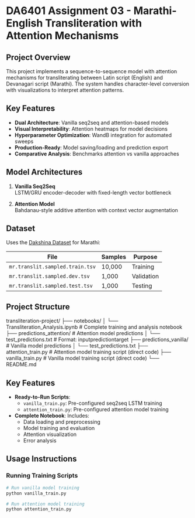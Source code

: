 # DA6401 Assignment 03 - Marathi-English Transliteration with Attention Mechanisms

## Project Overview
This project implements a sequence-to-sequence model with attention mechanisms for transliterating between Latin script (English) and Devanagari script (Marathi). The system handles character-level conversion with visualizations to interpret attention patterns.

## Key Features
- **Dual Architecture**: Vanilla seq2seq and attention-based models
- **Visual Interpretability**: Attention heatmaps for model decisions
- **Hyperparameter Optimization**: WandB integration for automated sweeps
- **Production-Ready**: Model saving/loading and prediction export
- **Comparative Analysis**: Benchmarks attention vs vanilla approaches

## Model Architectures
1. **Vanilla Seq2Seq**  
   LSTM/GRU encoder-decoder with fixed-length vector bottleneck

2. **Attention Model**  
   Bahdanau-style additive attention with context vector augmentation

## Dataset
Uses the [Dakshina Dataset](https://github.com/google-research-datasets/dakshina) for Marathi:

| File                      | Samples | Purpose          |
|---------------------------|---------|------------------|
| `mr.translit.sampled.train.tsv` | 10,000  | Training         |
| `mr.translit.sampled.dev.tsv`   | 1,000   | Validation       |
| `mr.translit.sampled.test.tsv`  | 1,000   | Testing          |


## Project Structure
transliteration-project/
├── notebooks/
│ └── Transliteration_Analysis.ipynb # Complete training and analysis notebook
├── predictions_attention/ # Attention model predictions
│ └── test_predictions.txt # Format: input<TAB>prediction<TAB>target
├── predictions_vanilla/ # Vanilla model predictions
│ └── test_predictions.txt
├── attention_train.py # Attention model training script (direct code)
├── vanilla_train.py # Vanilla model training script (direct code)
└── README.md

## Key Features
- **Ready-to-Run Scripts**:
  - `vanilla_train.py`: Pre-configured seq2seq LSTM training
  - `attention_train.py`: Pre-configured attention model training
- **Complete Notebook**: Includes:
  - Data loading and preprocessing
  - Model training and evaluation
  - Attention visualization
  - Error analysis

## Usage Instructions

### Running Training Scripts
```bash
# Run vanilla model training
python vanilla_train.py

# Run attention model training
python attention_train.py
